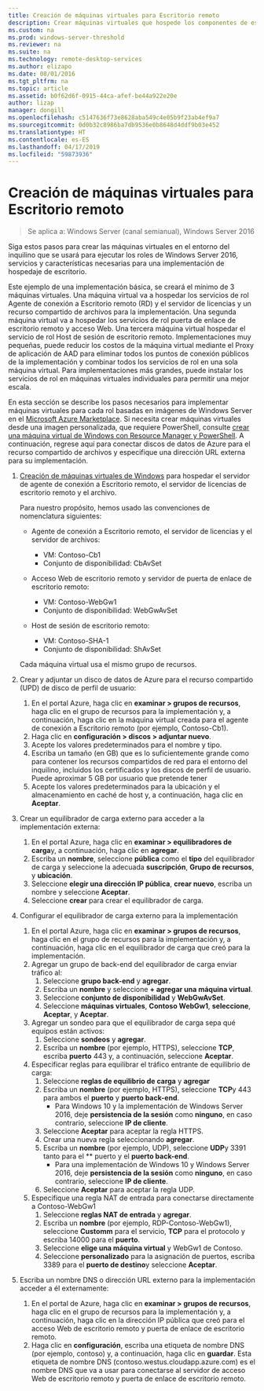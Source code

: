 ```yaml
---
title: Creación de máquinas virtuales para Escritorio remoto
description: Crear máquinas virtuales que hospede los componentes de escritorio remoto en la nube.
ms.custom: na
ms.prod: windows-server-threshold
ms.reviewer: na
ms.suite: na
ms.technology: remote-desktop-services
ms.author: elizapo
ms.date: 08/01/2016
ms.tgt_pltfrm: na
ms.topic: article
ms.assetid: b0f62d6f-0915-44ca-afef-be44a922e20e
author: lizap
manager: dongill
ms.openlocfilehash: c5147636f73e8628aba549c4e05b9f23ab4ef9a7
ms.sourcegitcommit: 0d0b32c8986ba7db9536e0b8648d4ddf9b03e452
ms.translationtype: HT
ms.contentlocale: es-ES
ms.lasthandoff: 04/17/2019
ms.locfileid: "59873936"
---
```

# <a name="create-virtual-machines-for-remote-desktop"></a>Creación de máquinas virtuales para Escritorio remoto

>Se aplica a: Windows Server (canal semianual), Windows Server 2016

Siga estos pasos para crear las máquinas virtuales en el entorno del inquilino que se usará para ejecutar los roles de Windows Server 2016, servicios y características necesarias para una implementación de hospedaje de escritorio.   
  
Este ejemplo de una implementación básica, se creará el mínimo de 3 máquinas virtuales. Una máquina virtual va a hospedar los servicios de rol Agente de conexión a Escritorio remoto (RD) y el servidor de licencias y un recurso compartido de archivos para la implementación. Una segunda máquina virtual va a hospedar los servicios de rol puerta de enlace de escritorio remoto y acceso Web.  Una tercera máquina virtual hospedar el servicio de rol Host de sesión de escritorio remoto. Implementaciones muy pequeñas, puede reducir los costos de la máquina virtual mediante el Proxy de aplicación de AAD para eliminar todos los puntos de conexión públicos de la implementación y combinar todos los servicios de rol en una sola máquina virtual. Para implementaciones más grandes, puede instalar los servicios de rol en máquinas virtuales individuales para permitir una mejor escala.  
  
En esta sección se describe los pasos necesarios para implementar máquinas virtuales para cada rol basadas en imágenes de Windows Server en el [Microsoft Azure Marketplace](https://azure.microsoft.com/marketplace/). Si necesita crear máquinas virtuales desde una imagen personalizada, que requiere PowerShell, consulte [crear una máquina virtual de Windows con Resource Manager y PowerShell](https://azure.microsoft.com/documentation/articles/virtual-machines-windows-ps-create/). A continuación, regrese aquí para conectar discos de datos de Azure para el recurso compartido de archivos y especifique una dirección URL externa para su implementación.  
  
1.  [Creación de máquinas virtuales de Windows](https://azure.microsoft.com/documentation/articles/virtual-machines-windows-hero-tutorial/) para hospedar el servidor de agente de conexión a Escritorio remoto, el servidor de licencias de escritorio remoto y el archivo.  
  
    Para nuestro propósito, hemos usado las convenciones de nomenclatura siguientes:  
    - Agente de conexión a Escritorio remoto, el servidor de licencias y el servidor de archivos:   
        - VM: Contoso-Cb1  
        - Conjunto de disponibilidad: CbAvSet    
    - Acceso Web de escritorio remoto y servidor de puerta de enlace de escritorio remoto:   
        - VM: Contoso-WebGw1  
        - Conjunto de disponibilidad: WebGwAvSet  
          
    - Host de sesión de escritorio remoto:   
        - VM: Contoso-SHA-1  
        - Conjunto de disponibilidad: ShAvSet  
          
    Cada máquina virtual usa el mismo grupo de recursos.  
2.  Crear y adjuntar un disco de datos de Azure para el recurso compartido (UPD) de disco de perfil de usuario:  
    1.  En el portal Azure, haga clic en **examinar > grupos de recursos**, haga clic en el grupo de recursos para la implementación y, a continuación, haga clic en la máquina virtual creada para el agente de conexión a Escritorio remoto (por ejemplo, Contoso-Cb1).  
    2.  Haga clic en **configuración > discos > adjuntar nuevo**.  
    3.  Acepte los valores predeterminados para el nombre y tipo.  
    4.  Escriba un tamaño (en GB) que es lo suficientemente grande como para contener los recursos compartidos de red para el entorno del inquilino, incluidos los certificados y los discos de perfil de usuario. Puede aproximar 5 GB por usuario que pretende tener  
    5.  Acepte los valores predeterminados para la ubicación y el almacenamiento en caché de host y, a continuación, haga clic en **Aceptar**.  
3.  Crear un equilibrador de carga externo para acceder a la implementación externa:
    1. En el portal Azure, haga clic en **examinar > equilibradores de carga**y, a continuación, haga clic en **agregar**.
    2. Escriba un **nombre**, seleccione **pública** como el **tipo** del equilibrador de carga y seleccione la adecuada **suscripción**,  **Grupo de recursos**, y **ubicación**.
    3. Seleccione **elegir una dirección IP pública**, **crear nuevo**, escriba un nombre y seleccione **Aceptar**.
    4. Seleccione **crear** para crear el equilibrador de carga.
4.  Configurar el equilibrador de carga externo para la implementación
    1. En el portal Azure, haga clic en **examinar > grupos de recursos**, haga clic en el grupo de recursos para la implementación y, a continuación, haga clic en el equilibrador de carga que creó para la implementación.
    2. Agregar un grupo de back-end del equilibrador de carga enviar tráfico al:
        1. Seleccione **grupo back-end** y **agregar**.
        2. Escriba un **nombre** y seleccione  **\+ agregar una máquina virtual**.
        3. Seleccione **conjunto de disponibilidad** y **WebGwAvSet**.
        4. Seleccione **máquinas virtuales**, **Contoso WebGw1**, **seleccione**, **Aceptar**, y **Aceptar**.
    3. Agregar un sondeo para que el equilibrador de carga sepa qué equipos están activos:
        1. Seleccione **sondeos** y **agregar**.
        2. Escriba un **nombre** (por ejemplo, HTTPS), seleccione **TCP**, escriba **puerto** 443 y, a continuación, seleccione **Aceptar**.
    4. Especificar reglas para equilibrar el tráfico entrante de equilibrio de carga:
        1. Seleccione **reglas de equilibrio de carga** y **agregar**
        2. Escriba un **nombre** (por ejemplo, HTTPS), seleccione **TCP**y 443 para ambos el **puerto** y **puerto back-end**.
            - Para Windows 10 y la implementación de Windows Server 2016, deje **persistencia de la sesión** como **ninguno**, en caso contrario, seleccione **IP de cliente**.
        3. Seleccione **Aceptar** para aceptar la regla HTTPS.
        4. Crear una nueva regla seleccionando **agregar**.
        5. Escriba un **nombre** (por ejemplo, UDP), seleccione **UDP**y 3391 tanto para el ** puerto y el **puerto back-end**.
            - Para una implementación de Windows 10 y Windows Server 2016, deje **persistencia de la sesión** como **ninguno**, en caso contrario, seleccione **IP de cliente**.
        6. Seleccione **Aceptar** para aceptar la regla UDP.
    5. Especifique una regla NAT de entrada para conectarse directamente a Contoso-WebGw1
        1. Seleccione **reglas NAT de entrada** y **agregar**.
        2. Escriba un **nombre** (por ejemplo, RDP-Contoso-WebGw1), seleccione **Customm** para el servicio, **TCP** para el protocolo y escriba 14000 para el **puerto**.
        3. Seleccione **elige una máquina virtual** y WebGw1 de Contoso.
        4. Seleccione **personalizado** para la asignación de puertos, escriba 3389 para el **puerto de destino**y seleccione **Aceptar**.
5.  Escriba un nombre DNS o dirección URL externo para la implementación acceder a él externamente:  
    1.  En el portal de Azure, haga clic en **examinar > grupos de recursos**, haga clic en el grupo de recursos para la implementación y, a continuación, haga clic en la dirección IP pública que creó para el acceso Web de escritorio remoto y puerta de enlace de escritorio remoto.  
    2.  Haga clic en **configuración**, escriba una etiqueta de nombre DNS (por ejemplo, contoso) y, a continuación, haga clic en **guardar**. Esta etiqueta de nombre DNS (contoso.westus.cloudapp.azure.com) es el nombre DNS que va a usar para conectarse al servidor de acceso Web de escritorio remoto y puerta de enlace de escritorio remoto.  


